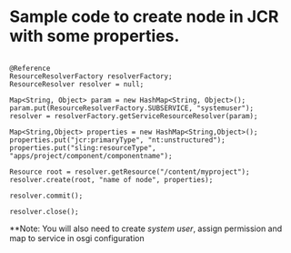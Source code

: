 # Sample code to create node in JCR with some properties.

```

@Reference
ResourceResolverFactory resolverFactory;
ResourceResolver resolver = null;

Map<String, Object> param = new HashMap<String, Object>();
param.put(ResourceResolverFactory.SUBSERVICE, "systemuser");
resolver = resolverFactory.getServiceResourceResolver(param);

Map<String,Object> properties = new HashMap<String,Object>();
properties.put("jcr:primaryType", "nt:unstructured");
properties.put("sling:resourceType", "apps/project/component/componentname");

Resource root = resolver.getResource("/content/myproject");
resolver.create(root, "name of node", properties);

resolver.commit();

resolver.close();
```

**Note: You will also need to create _system user_, assign permission and map to service in osgi configuration

